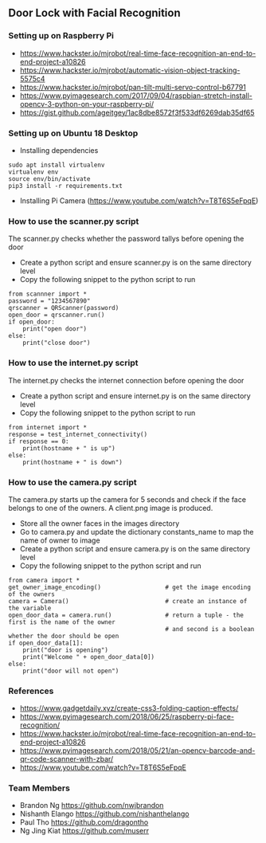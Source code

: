 ## Door Lock with Facial Recognition

### Setting up on Raspberry Pi
- https://www.hackster.io/mjrobot/real-time-face-recognition-an-end-to-end-project-a10826
- https://www.hackster.io/mjrobot/automatic-vision-object-tracking-5575c4
- https://www.hackster.io/mjrobot/pan-tilt-multi-servo-control-b67791
- https://www.pyimagesearch.com/2017/09/04/raspbian-stretch-install-opencv-3-python-on-your-raspberry-pi/
- https://gist.github.com/ageitgey/1ac8dbe8572f3f533df6269dab35df65


### Setting up on Ubuntu 18 Desktop
- Installing dependencies
```
sudo apt install virtualenv
virtualenv env
source env/bin/activate
pip3 install -r requirements.txt
```
- Installing Pi Camera (https://www.youtube.com/watch?v=T8T6S5eFpqE)


### How to use the scanner.py script
The scanner.py checks whether the password tallys before opening the door
- Create a python script and ensure scanner.py is on the same directory level
- Copy the following snippet to the python script to run
```
from scannner import *
password = "1234567890"
qrscanner = QRScanner(password)
open_door = qrscanner.run()
if open_door:
    print("open door")
else:
    print("close door")
```

### How to use the internet.py script
The internet.py checks the internet connection before opening the door
- Create a python script and ensure internet.py is on the same directory level
- Copy the following snippet to the python script to run
```
from internet import *
response = test_internet_connectivity()
if response == 0:
    print(hostname + " is up")
else:
    print(hostname + " is down")
```

### How to use the camera.py script
The camera.py starts up the camera for 5 seconds and check if the face belongs to one of the owners. A client.png image is produced.
- Store all the owner faces in the images directory
- Go to camera.py and update the dictionary constants_name to map the name of owner to image
- Create a python script and ensure camera.py is on the same directory level
- Copy the following snippet to the python script and run
```
from camera import *
get_owner_image_encoding()                  # get the image encoding of the owners
camera = Camera()                           # create an instance of the variable
open_door_data = camera.run()               # return a tuple - the first is the name of the owner 
                                            # and second is a boolean whether the door should be open 
if open_door_data[1]:
    print("door is opening")
    print("Welcome " + open_door_data[0])
else:
    print("door will not open")
```


### References
- https://www.gadgetdaily.xyz/create-css3-folding-caption-effects/
- https://www.pyimagesearch.com/2018/06/25/raspberry-pi-face-recognition/
- https://www.hackster.io/mjrobot/real-time-face-recognition-an-end-to-end-project-a10826
- https://www.pyimagesearch.com/2018/05/21/an-opencv-barcode-and-qr-code-scanner-with-zbar/
- https://www.youtube.com/watch?v=T8T6S5eFpqE

### Team Members
- Brandon Ng https://github.com/nwjbrandon
- Nishanth Elango https://github.com/nishanthelango
- Paul Tho https://github.com/dragontho
- Ng Jing Kiat https://github.com/muserr
